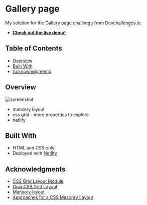 # Gallery page

My solution for the [Gallery page challenge](https://devchallenges.io/challenges/gcbWLxG6wdennelX7b8I) from [Devchallenges.io](http://devchallenges.io).

- [**Check out the live demo!**](https://heuristic-ritchie-76eb9d.netlify.app/)

## Table of Contents

- [Overview](#overview)
- [Built With](#built-with)
- [Acknowledgments](#acknowledgments)

## Overview

![screenshot](./assets/final_desktop.png)

- mansory layout
- css grid - more properties to explore
- netlify


## Built With

- HTML and CSS only!
- Deployed with [Netlify](https://www.netlify.com/)

## Acknowledgments

- [CSS Grid Layout Module](https://www.w3schools.com/css/css_grid.asp)
- [Guia CSS Grid Layout](https://www.origamid.com/projetos/css-grid-layout-guia-completo/)
- [Mansory layout](https://developer.mozilla.org/en-US/docs/Web/CSS/CSS_Grid_Layout/Masonry_Layout)
- [Approaches for a CSS Masonry Layout](https://css-tricks.com/piecing-together-approaches-for-a-css-masonry-layout/)
